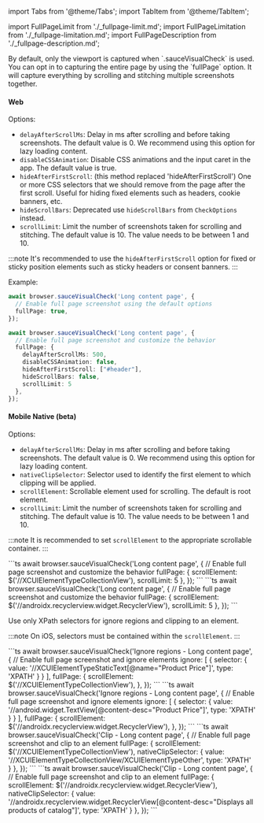 import Tabs from '@theme/Tabs';
import TabItem from '@theme/TabItem';

import FullPageLimit from './_fullpage-limit.md';
import FullPageLimitation from './_fullpage-limitation.md';
import FullPageDescription from './_fullpage-description.md';

<FullPageDescription/>
By default, only the viewport is captured when `.sauceVisualCheck` is used. You can opt in to capturing the entire page by using the `fullPage` option. It will capture everything by scrolling and stitching multiple screenshots together.

<FullPageLimit />

#### Web

Options:

- `delayAfterScrollMs`: Delay in ms after scrolling and before taking screenshots. The default value is 0. We recommend using this option for lazy loading content.
- `disableCSSAnimation`: Disable CSS animations and the input caret in the app. The default value is true.
- `hideAfterFirstScroll`: (this method replaced 'hideAfterFirstScroll') One or more CSS selectors that we should remove from the page after the first scroll. Useful for hiding fixed elements such as headers, cookie banners, etc.
- `hideScrollBars`: <span className="sauceGold">Deprecated</span> use `hideScrollBars` from `CheckOptions` instead.
- `scrollLimit`: Limit the number of screenshots taken for scrolling and stitching. The default value is 10. The value needs to be between 1 and 10.

:::note
It's recommended to use the `hideAfterFirstScroll` option for fixed or sticky position elements such as sticky headers or consent banners.
:::

Example:

```ts
await browser.sauceVisualCheck('Long content page', {
  // Enable full page screenshot using the default options
  fullPage: true,
});

await browser.sauceVisualCheck('Long content page', {
  // Enable full page screenshot and customize the behavior
  fullPage: {
    delayAfterScrollMs: 500,
    disableCSSAnimation: false,
    hideAfterFirstScroll: ["#header"],
    hideScrollBars: false,
    scrollLimit: 5
  },
});
```

#### Mobile Native (beta)

Options:

- `delayAfterScrollMs`: Delay in ms after scrolling and before taking screenshots. The default value is 0. We recommend using this option for lazy loading content.
- `nativeClipSelector`: Selector used to identify the first element to which clipping will be applied.
- `scrollElement`: Scrollable element used for scrolling. The default is root element.
- `scrollLimit`: Limit the number of screenshots taken for scrolling and stitching. The default value is 10. The value needs to be between 1 and 10.

:::note
It is recommended to set `scrollElement` to the appropriate scrollable container.
:::

<Tabs>
    <TabItem value="ios" label="iOS">
        ```ts
        await browser.sauceVisualCheck('Long content page', {
            // Enable full page screenshot and customize the behavior
            fullPage: {
                scrollElement: $('//XCUIElementTypeCollectionView'),
                scrollLimit: 5
            },
        });
        ```
    </TabItem>
    <TabItem value="android" label="Android">
        ```ts
        await browser.sauceVisualCheck('Long content page', {
            // Enable full page screenshot and customize the behavior
            fullPage: {
                scrollElement: $('//androidx.recyclerview.widget.RecyclerView'),  
                scrollLimit: 5
            },
        });
        ```
    </TabItem>
</Tabs>

Use only XPath selectors for ignore regions and clipping to an element.

:::note
On iOS, selectors must be contained within the `scrollElement`.
:::

<Tabs>
    <TabItem value="ios" label="iOS">
        ```ts
        await browser.sauceVisualCheck('Ignore regions - Long content page', {
            // Enable full page screenshot and ignore elements
            ignore: [
                { 
                    selector: { 
                        value: '//XCUIElementTypeStaticText[@name="Product Price"]',
                        type: 'XPATH' 
                    }
                }
            ],
            fullPage: {
                scrollElement: $('//XCUIElementTypeCollectionView'),
            },
        });
        ```
    </TabItem>
    <TabItem value="android" label="Android">
        ```ts
        await browser.sauceVisualCheck('Ignore regions - Long content page', {
            // Enable full page screenshot and ignore elements
            ignore: [
                { 
                    selector: {
                        value: '//android.widget.TextView[@content-desc="Product Price"]',
                        type: 'XPATH' 
                    }
                }
            ],
            fullPage: {
                scrollElement: $('//androidx.recyclerview.widget.RecyclerView'),  
            },
        });
        ```
    </TabItem>
</Tabs>

<Tabs>
    <TabItem value="ios" label="iOS">
        ```ts
        await browser.sauceVisualCheck('Clip - Long content page', {
            // Enable full page screenshot and clip to an element
            fullPage: {
                scrollElement: $('//XCUIElementTypeCollectionView'),
                nativeClipSelector: { 
                    value: '//XCUIElementTypeCollectionView/XCUIElementTypeOther',
                    type: 'XPATH' 
                }
            },
        });
        ```
    </TabItem>
    <TabItem value="android" label="Android">
        ```ts
        await browser.sauceVisualCheck('Clip - Long content page', {
            // Enable full page screenshot and clip to an element
            fullPage: {
                scrollElement: $('//androidx.recyclerview.widget.RecyclerView'),
                nativeClipSelector: { 
                    value: '//androidx.recyclerview.widget.RecyclerView[@content-desc="Displays all products of catalog"]',
                    type: 'XPATH' 
                }
            },
        });
        ```
    </TabItem>
</Tabs>

<FullPageLimitation/>
